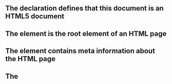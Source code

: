 ## The <!DOCTYPE html> declaration defines that this document is an HTML5 document

## The <html> element is the root element of an HTML page

## The <head> element contains meta information about the HTML page

## The <title> element specifies a title for the HTML page (which is shown in the browser's title bar or in the page's tab)

## The <body> element defines the document's body, and is a container for all the visible contents, such as headings, paragraphs, images, hyperlinks, tables, lists, etc.

## The <h1> element defines a large heading

## The <p> element defines a paragraph

--

# What is an HTML Element?
An HTML element is defined by a star tag, some content, and an end tag:

## <tagname> Content goes here... </tagname>

The HTML element is everything from the start tag to the end tag:

## <h1>My First Heading</h1>
## <p>My first paragraph.</p>

--

## Start tag          Element content           End tag
<h1>                  My First Heading          </h1>
<p>                   My first paragraph.       </p>
<br>                  none                      none

--

### Note: Some HTML elements have no content (like the <br> element.) These elements are called empty elements. Empty elements do not have an end tag!

